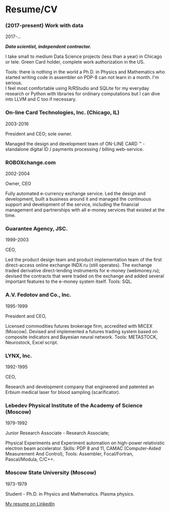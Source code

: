 # Resume/CV

### (2017-present) Work with data
2017-...

__*Data scientist, independent contractor.*__

I take small to medium Data Science projects (less than a year) in Chicago or tele.
Green Card holder, complete work authorization in the US.

Tools: there is nothing in the world a Ph.D. in Physics and Mathematics who started writing code in assembler on PDP-8 can not learn in a month. I'm serious.<br>
I feel most comfortable using R/RStudio and SQLite for my everyday research or Python with libraries for ordinary computations but I can dive into LLVM and C too if necessary.

### On-line Card Technologies, Inc. (Chicago, IL)
2003-2016

President and CEO; sole owner.

Managed the design and development team of ON-LINE CARD ™ - standalone digital ID / payments processing / billing web-service.

### ROBOXchange.com
2002-2004

Owner, CEO

Fully automated e-currency exchange service.
Led the design and development, built a business around it and managed the continuous support and development of the service, including the financial management and partnerships with all e-money services that existed at the time.

### Guarantee Agency, JSC.
1999-2003

CEO,

Led the product design team and product implementation team of the first direct-access online exchange INDX.ru (still operates). The exchange traded derivative direct-lending instruments for e-money (webmoney.ru); 
devised the contracts that were traded on the exchange and added several important features to the e-money system itself.
Tools: SQL.

### A.V. Fedotov and Co., Inc.
1995-1999

President and CEO,

Licensed commodities futures brokerage firm, accredited with MICEX (Moscow).
Devised and implemented a futures trading system based on composite indicators and Bayesian neural network.
Tools: METASTOCK, Neurostock, Excel script.

### LYNX, Inc.
1992-1995

CEO,

Research and development company that engineered and patented an Erbium medical laser for blood sampling (scarificator).

### Lebedev Physical Institute of the Academy of Science (Moscow)
1979-1992

Junior Research Associate - Research Associate;

Physical Experiments and Experiment automation on high-power relativistic electron beam accelerator.
Skills: PDP 8 and 11, CAMAC (Computer-Aided Measurement And Control), 
Tools: Assembler, Focal/Fortran, Pascal/Modula, C/C++.

### Moscow State University (Moscow)
1973-1979

Student - Ph.D. in Physics and Mathematics. Plasma physics.

[My resume on LinkedIn](https://www.linkedin.com/in/alexfedotov/)
